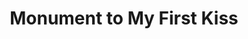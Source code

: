 ---
pid: pt415
title: Monument to My First Kiss
location_transcription: Penn Treaty Park
coordinates: "[-75.128441966518, 39.966841272449]"
zipcode: '19073'
gen_neighborhood: 
neighborhood: 
outside_phl: 'Newtown Square PA '
age: '74'
age_range: 70+
instagram: 
image_file_name: pt_415.jpg
proposal_transcription: |-
  First bench by the wall of the electric factory
  Elenor
topic: Love
topic_summary: '0'
type: Bench
keywords_other: First Kiss, Romance
credit: Joe Seifried
image_labels: 
twitter: 
facebook: 
permalink: "/monuments/pt415/"
layout: item-page
---